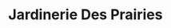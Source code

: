 ---
title: "Jardinerie Des Prairies"
url: /ligny-en-barrois/jardinerie-des-prairies/
shop: Garten-Center
---